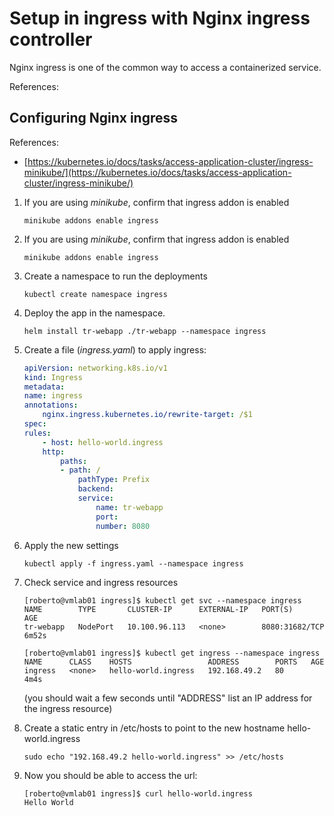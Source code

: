 # Setup in ingress with Nginx ingress controller

Nginx ingress is one of the common way to access a containerized service.

References:

## Configuring Nginx ingress

References:

- [https://kubernetes.io/docs/tasks/access-application-cluster/ingress-minikube/](https://kubernetes.io/docs/tasks/access-application-cluster/ingress-minikube/)

1. If you are using *minikube*, confirm that ingress addon is enabled

    ```console
    minikube addons enable ingress
    ```

1. If you are using *minikube*, confirm that ingress addon is enabled

    ```console
    minikube addons enable ingress
    ```

1. Create a namespace to run the deployments

    ```console
    kubectl create namespace ingress
    ```

1. Deploy the app in the namespace.

    ```console
    helm install tr-webapp ./tr-webapp --namespace ingress
    ```

1. Create a file (*ingress.yaml*) to apply ingress:

    ```yaml
    apiVersion: networking.k8s.io/v1
    kind: Ingress
    metadata:
    name: ingress
    annotations:
        nginx.ingress.kubernetes.io/rewrite-target: /$1
    spec:
    rules:
        - host: hello-world.ingress
        http:
            paths:
            - path: /
                pathType: Prefix
                backend:
                service:
                    name: tr-webapp
                    port:
                    number: 8080
    ```

1. Apply the new settings

    ```console
    kubectl apply -f ingress.yaml --namespace ingress
    ```

1. Check service and ingress resources

    ```console
    [roberto@vmlab01 ingress]$ kubectl get svc --namespace ingress
    NAME        TYPE       CLUSTER-IP      EXTERNAL-IP   PORT(S)          AGE
    tr-webapp   NodePort   10.100.96.113   <none>        8080:31682/TCP   6m52s
    ```

    ```console
    [roberto@vmlab01 ingress]$ kubectl get ingress --namespace ingress
    NAME      CLASS    HOSTS                 ADDRESS        PORTS   AGE
    ingress   <none>   hello-world.ingress   192.168.49.2   80      4m4s
    ```

    (you should wait a few seconds until "ADDRESS" list an IP address for the ingress resource)

1. Create a static entry in /etc/hosts to point to the new hostname hello-world.ingress

    ```console
    sudo echo "192.168.49.2 hello-world.ingress" >> /etc/hosts
    ```

1. Now you should be able to access the url:

    ```console
    [roberto@vmlab01 ingress]$ curl hello-world.ingress
    Hello World
    ```

